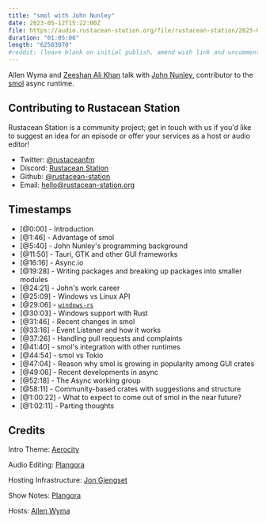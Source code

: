 ```yaml
---
title: "smol with John Nunley"
date: 2023-05-12T15:22:00Z
file: https://audio.rustacean-station.org/file/rustacean-station/2023-05-12-john-nunley.mp3
duration: "01:05:06"
length: "62503070"
#reddit: (leave blank on initial publish, amend with link and uncomment this line after Reddit thread has been posted)
---
```


Allen Wyma and [Zeeshan Ali Khan](https://www.linkedin.com/in/zeenix/) talk with [John Nunley](https://github.com/notgull), contributor to the [smol](https://github.com/smol-rs/smol) async runtime.

## Contributing to Rustacean Station

Rustacean Station is a community project; get in touch with us if you'd like to suggest an idea for an episode or offer your services as a host or audio editor!

- Twitter: [@rustaceanfm](https://twitter.com/rustaceanfm)
- Discord: [Rustacean Station](https://discord.gg/cHc3Gyc)
- Github: [@rustacean-station](https://github.com/rustacean-station/)
- Email: [hello@rustacean-station.org](mailto:hello@rustacean-station.org)

## Timestamps

- [@0:00] - Introduction
- [@1:46] - Advantage of smol
- [@5:40] - John Nunley's programming background
- [@11:50] - Tauri, GTK and other GUI frameworks
- [@16:16] - Async.io
- [@19:28] - Writing packages and breaking up packages into smaller modules
- [@24:21] - John's work career
- [@25:09] - Windows vs Linux API
- [@29:06] - [`windows-rs`](https://github.com/microsoft/windows-rs)
- [@30:03] - Windows support with Rust
- [@31:46] - Recent changes in smol
- [@33:16] - Event Listener and how it works
- [@37:26] - Handling pull requests and complaints
- [@41:40] - smol's integration with other runtimes
- [@44:54] - smol vs Tokio
- [@47:04] - Reason why smol is growing in popularity among GUI crates
- [@49:06] - Recent developments in async
- [@52:18] - The Async working group
- [@58:11] - Community-based crates with suggestions and structure
- [@1:00:22] - What to expect to come out of smol in the near future?
- [@1:02:11] - Parting thoughts

## Credits

Intro Theme: [Aerocity](https://twitter.com/AerocityMusic)

Audio Editing: [Plangora](https://twitter.com/plangora)

Hosting Infrastructure: [Jon Gjengset](https://twitter.com/jonhoo/)

Show Notes: [Plangora](https://twitter.com/plangora)

Hosts: [Allen Wyma](https://twitter.com/allenwyma)
